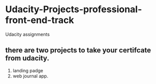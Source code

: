 # Udacity-Projects-professional-front-end-track
Udacity assignments
## there are two projects to take your certifcate from udacity.
1. landing padge
2. web journal app.

